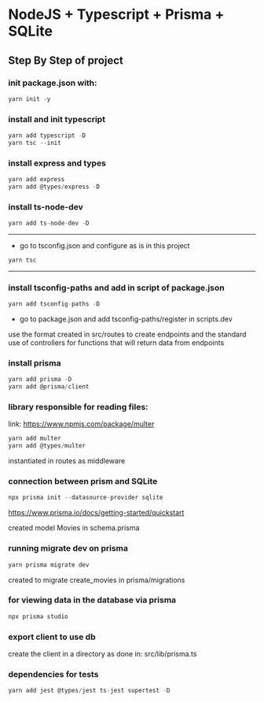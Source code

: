 # NodeJS + Typescript + Prisma + SQLite

## Step By Step of project
### init package.json with:

```js
yarn init -y
```

### install and init typescript

```js
yarn add typescript -D
yarn tsc --init
```

### install express and types

```js
yarn add express
yarn add @types/express -D
```

### install ts-node-dev

```js
yarn add ts-node-dev -D
```
<hr>

* go to tsconfig.json and configure as is in this project

```js
yarn tsc
```
<hr>

### install tsconfig-paths and add in script of package.json

```js
yarn add tsconfig-paths -D
```
* go to package.json and add tsconfig-paths/register in scripts.dev


use the format created in src/routes to create endpoints and the standard use of controllers for functions that will return data from endpoints

### install prisma
```js
yarn add prisma -D
yarn add @prisma/client
```

### library responsible for reading files:
link: https://www.npmjs.com/package/multer
```js
yarn add multer
yarn add @types/multer
```

instantiated in routes as middleware

### connection between prism and SQLite
```js
npx prisma init --datasource-provider sqlite
```

https://www.prisma.io/docs/getting-started/quickstart

created model Movies in schema.prisma

### running migrate dev on prisma
```js
yarn prisma migrate dev
```
created to migrate create_movies in prisma/migrations

### for viewing data in the database via prisma
```js
npx prisma studio
```

### export client to use db
create the client in a directory as done in: src/lib/prisma.ts


### dependencies for tests
```js
yarn add jest @types/jest ts-jest supertest -D
```
